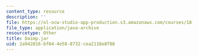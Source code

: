 ```yaml
---
content_type: resource
description: ''
file: https://ol-ocw-studio-app-production.s3.amazonaws.com/courses/18-03sc-differential-equations-fall-2011/2a942816bf044e588732cea2118e8f88_Daimp.jar
file_type: application/java-archive
resourcetype: Other
title: Daimp.jar
uid: 2a942816-bf04-4e58-8732-cea2118e8f88
---
```

